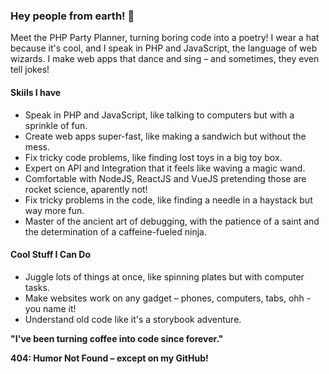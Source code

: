 ### Hey people from earth! 👋

Meet the PHP Party Planner, turning boring code into a poetry! I wear a hat because it's cool, and I speak in PHP and JavaScript, the language of web wizards. I make web apps that dance and sing – and sometimes, they even tell jokes!

#### Skiils I have

- Speak in PHP and JavaScript, like talking to computers but with a sprinkle of fun.
- Create web apps super-fast, like making a sandwich but without the mess.
- Fix tricky code problems, like finding lost toys in a big toy box.
- Expert on API and Integration that it feels like waving a magic wand.
- Comfortable with NodeJS, ReactJS and VueJS pretending those are rocket science, aparently not!
- Fix tricky problems in the code, like finding a needle in a haystack but way more fun.
- Master of the ancient art of debugging, with the patience of a saint and the determination of a caffeine-fueled ninja.

#### Cool Stuff I Can Do

- Juggle lots of things at once, like spinning plates but with computer tasks.
- Make websites work on any gadget – phones, computers, tabs, ohh - you name it!
- Understand old code like it's a storybook adventure.

**"I've been turning coffee into code since forever."**

**404: Humor Not Found – except on my GitHub!**

<!--
**aknath-am/aknath-am** is a ✨ _special_ ✨ repository because its `README.md` (this file) appears on your GitHub profile.

Here are some ideas to get you started:

- 🔭 I’m currently working on ...
- 🌱 I’m currently learning ...
- 👯 I’m looking to collaborate on ...
- 🤔 I’m looking for help with ...
- 💬 Ask me about ...
- 📫 How to reach me: ...
- 😄 Pronouns: ...
- ⚡ Fun fact: ...
-->

